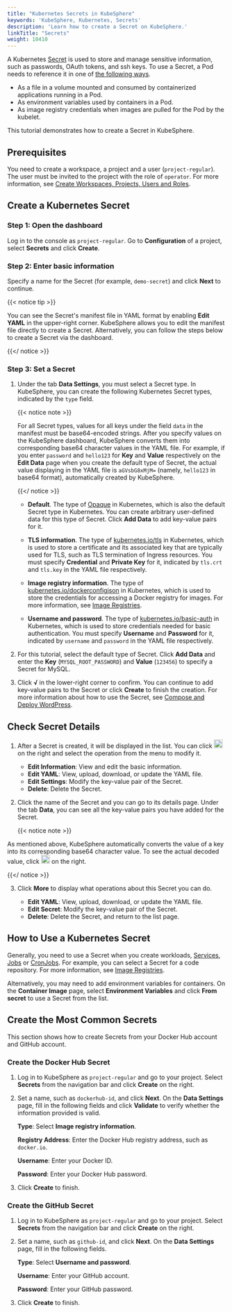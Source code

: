 ```yaml
---
title: "Kubernetes Secrets in KubeSphere"
keywords: 'KubeSphere, Kubernetes, Secrets'
description: 'Learn how to create a Secret on KubeSphere.'
linkTitle: "Secrets"
weight: 10410
---
```


A Kubernetes [Secret](https://kubernetes.io/docs/concepts/configuration/secret/) is used to store and manage sensitive information, such as passwords, OAuth tokens, and ssh keys. To use a Secret, a Pod needs to reference it in one of [the following ways](https://kubernetes.io/docs/concepts/configuration/secret/#overview-of-secrets).

- As a file in a volume mounted and consumed by containerized applications running in a Pod.
- As environment variables used by containers in a Pod.
- As image registry credentials when images are pulled for the Pod by the kubelet.

This tutorial demonstrates how to create a Secret in KubeSphere.

## Prerequisites

You need to create a workspace, a project and a user (`project-regular`). The user must be invited to the project with the role of `operator`. For more information, see [Create Workspaces, Projects, Users and Roles](../../../quick-start/create-workspace-and-project/).

## Create a Kubernetes Secret

### Step 1: Open the dashboard

Log in to the console as `project-regular`. Go to **Configuration** of a project, select **Secrets** and click **Create**.

### Step 2: Enter basic information

Specify a name for the Secret (for example, `demo-secret`) and click **Next** to continue.

{{< notice tip >}}

You can see the Secret's manifest file in YAML format by enabling **Edit YAML** in the upper-right corner. KubeSphere allows you to edit the manifest file directly to create a Secret. Alternatively, you can follow the steps below to create a Secret via the dashboard.

{{</ notice >}} 

### Step 3: Set a Secret

1. Under the tab **Data Settings**, you must select a Secret type. In KubeSphere, you can create the following Kubernetes Secret types, indicated by the `type` field.

   {{< notice note >}}

   For all Secret types, values for all keys under the field `data` in the manifest must be base64-encoded strings. After you specify values on the KubeSphere dashboard, KubeSphere converts them into corresponding base64 character values in the YAML file. For example, if you enter `password` and `hello123` for **Key** and **Value** respectively on the **Edit Data** page when you create the default type of Secret, the actual value displaying in the YAML file is `aGVsbG8xMjM=` (namely, `hello123` in base64 format), automatically created by KubeSphere.

   {{</ notice >}} 

   - **Default**. The type of [Opaque](https://kubernetes.io/docs/concepts/configuration/secret/#opaque-secrets) in Kubernetes, which is also the default Secret type in Kubernetes. You can create arbitrary user-defined data for this type of Secret. Click **Add Data** to add key-value pairs for it.

   - **TLS information**. The type of [kubernetes.io/tls](https://kubernetes.io/docs/concepts/configuration/secret/#tls-secrets) in Kubernetes, which is used to store a certificate and its associated key that are typically used for TLS, such as TLS termination of Ingress resources. You must specify **Credential** and **Private Key** for it, indicated by `tls.crt` and `tls.key` in the YAML file respectively.

   - **Image registry information**. The type of [kubernetes.io/dockerconfigjson](https://kubernetes.io/docs/concepts/configuration/secret/#docker-config-secrets) in Kubernetes, which is used to store the credentials for accessing a Docker registry for images. For more information, see [Image Registries](../image-registry/).

   - **Username and password**. The type of [kubernetes.io/basic-auth](https://kubernetes.io/docs/concepts/configuration/secret/#basic-authentication-secret) in Kubernetes, which is used to store credentials needed for basic authentication. You must specify **Username** and **Password** for it, indicated by `username` and `password` in the YAML file respectively.

2. For this tutorial, select the default type of Secret. Click **Add Data** and enter the **Key** (`MYSQL_ROOT_PASSWORD`) and **Value** (`123456`) to specify a Secret for MySQL. 

3. Click **√** in the lower-right corner to confirm. You can continue to add key-value pairs to the Secret or click **Create** to finish the creation. For more information about how to use the Secret, see [Compose and Deploy WordPress](../../../quick-start/wordpress-deployment/#task-3-create-an-application).

## Check Secret Details

1. After a Secret is created, it will be displayed in the list. You can click <img src="/images/docs/project-user-guide/configurations/secrets/three-dots.png" width="20px" /> on the right and select the operation from the menu to modify it.

    - **Edit Information**: View and edit the basic information.
    - **Edit YAML**: View, upload, download, or update the YAML file.
    - **Edit Settings**: Modify the key-value pair of the Secret.
    - **Delete**: Delete the Secret.

2. Click the name of the Secret and you can go to its details page. Under the tab **Data**, you can see all the key-value pairs you have added for the Secret.

    {{< notice note >}}

As mentioned above, KubeSphere automatically converts the value of a key into its corresponding base64 character value. To see the actual decoded value, click <img src="/images/docs/project-user-guide/configurations/secrets/eye-icon.png" width="20px" /> on the right.

{{</ notice >}} 

3. Click **More** to display what operations about this Secret you can do.

    - **Edit YAML**: View, upload, download, or update the YAML file.
    - **Edit Secret**: Modify the key-value pair of the Secret.
    - **Delete**: Delete the Secret, and return to the list page.


## How to Use a Kubernetes Secret

Generally, you need to use a Secret when you create workloads, [Services](../../../project-user-guide/application-workloads/services/), [Jobs](../../../project-user-guide/application-workloads/jobs/) or [CronJobs](../../../project-user-guide/application-workloads/cronjobs/). For example, you can select a Secret for a code repository. For more information, see [Image Registries](../image-registry/).

Alternatively, you may need to add environment variables for containers. On the **Container Image** page, select **Environment Variables** and click **From secret** to use a Secret from the list.

## Create the Most Common Secrets

This section shows how to create Secrets from your Docker Hub account and GitHub account.

### Create the Docker Hub Secret

1. Log in to KubeSphere as `project-regular` and go to your project. Select **Secrets** from the navigation bar and click **Create** on the right.

2. Set a name, such as `dockerhub-id`, and click **Next**. On the **Data Settings** page, fill in the following fields and click **Validate** to verify whether the information provided is valid.

   **Type**: Select **Image registry information**.

   **Registry Address**: Enter the Docker Hub registry address, such as `docker.io`.

   **Username**: Enter your Docker ID.

   **Password**: Enter your Docker Hub password.

3. Click **Create** to finish.

### Create the GitHub Secret

1. Log in to KubeSphere as `project-regular` and go to your project. Select **Secrets** from the navigation bar and click **Create** on the right.

2. Set a name, such as `github-id`, and click **Next**. On the **Data Settings** page, fill in the following fields.

   **Type**: Select **Username and password**.

   **Username**: Enter your GitHub account.

   **Password**: Enter your GitHub password.

3. Click **Create** to finish.
